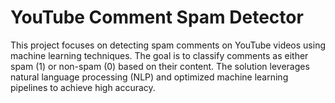 # YouTube Comment Spam Detector

This project focuses on detecting spam comments on YouTube videos using machine learning techniques. The goal is to classify comments as either spam (1) or non-spam (0) based on their content. The solution leverages natural language processing (NLP) and optimized machine learning pipelines to achieve high accuracy.
